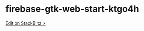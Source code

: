 # firebase-gtk-web-start-ktgo4h

[Edit on StackBlitz ⚡️](https://stackblitz.com/edit/firebase-gtk-web-start-ktgo4h)